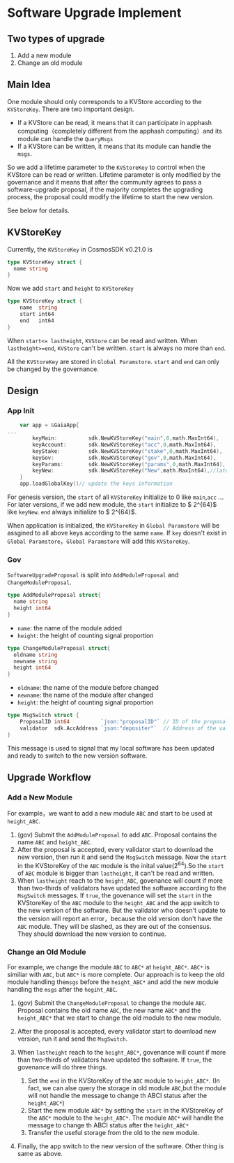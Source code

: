 # Software Upgrade Implement

## Two types of upgrade
1. Add a new module
2. Change an old module 

## Main Idea
One module should only corresponds to a KVStore according to the `KVStoreKey`. There are two important design.
 
* If a KVStore can be read, it means that it can participate in apphash computing（completely different from the apphash computing）and its module can handle the `QueryMsgs` 
* If a KVStore can be written, it means that its module can handle the `msgs`. 

So we add a lifetime parameter to the  `KVStoreKey`  to control when the KVStore can be read or written. Lifetime parameter is only modified by the governance and it means that after the community agrees to pass a software-upgrade proposal, if the majority completes the upgrading process, the proposal could modify the lifetime to start the new version.

See below for details.
 
## KVStoreKey
Currently, the `KVStoreKey` in CosmosSDK v0.21.0 is

```go
type KVStoreKey struct {
  name string
}
```

Now we add `start` and `height` to `KVStoreKey`

```go
type KVStoreKey struct {
    name  string 
    start int64
    end   int64
}
```
When `start<= lastheight`,  `KVStore` can be read and written. When `lastheight>=end`, `KVStore` can't be written. `start` is always no more than `end`. 

All the `KVStoreKey` are stored in `Global Paramstore`.
`start` and `end` can only be changed by the governance.

## Design
### App Init
```go
	var app = &GaiaApp{
...
		keyMain:          sdk.NewKVStoreKey("main",0,math.MaxInt64),
		keyAccount:       sdk.NewKVStoreKey("acc",0,math.MaxInt64),
		keyStake:         sdk.NewKVStoreKey("stake",0,math.MaxInt64),
		keyGov:           sdk.NewKVStoreKey("gov",0,math.MaxInt64),
		keyParams:        sdk.NewKVStoreKey("params",0,math.MaxInt64),
		keyNew:           sdk.NewKVStoreKey("New",math.MaxInt64),//later verison
	}
	app.loadGlobalKey()// update the keys information
```

For genesis version, the `start` of all `KVStoreKey`  initialize to 0 like `main`,`acc` ... For later versions, if we add new module, the `start` initialize to $ 2^{64}$ like `keyNew`. `end` always initialize to $ 2^{64}$.

When application is initialized, the `KVStoreKey` in `Global Paramstore` will be assgined to all above keys according to the same `name`. If `key` doesn't exist in `Global Paramstore`，`Global Paramstore` will add this `KVStoreKey`.

### Gov

`SoftwareUpgradeProposal` is split into  `AddModuleProposal` and `ChangeModuleProposal`.

```go
type AddModuleProposal struct{
  name string 
  height int64
}

```
* `name`: the name of the module added
* `height`: the height of counting signal proportion

```go
type ChangeModuleProposal struct{
  oldname string
  newname string
  height int64
}
```
* `oldname`: the name of the module before changed
* `newname`: the name of the module after changed
* `height`: the height of counting signal proportion


```go
type MsgSwitch struct {
	ProposalID int64          `json:"proposalID"` // ID of the proposal
	validator  sdk.AccAddress `json:"depositer"`  // Address of the validator
}
```
This message is used to signal that my local software has been updated and ready to switch to the new version software.

## Upgrade Workflow

### Add a New Module
For example，we want to add a new module `ABC` and start to be used at  `height_ABC`.

1. (gov) Submit the `AddModuleProposal` to add `ABC`. Proposal contains the name `ABC` and `height_ABC`.
2. After the proposal is accepted, every validator start to download the new version, then run it and send the `MsgSwitch` message. Now the `start` in the KVStoreKey of the `ABC` module is the inital value($2^{64}$).So the `start` of `ABC` module is bigger than `lastheight`, it can't be read and written. 
3. When `lastheight` reach to the `height_ABC`, govenance will count if more than two-thirds of validators have updated the software according to the `MsgSwitch` messages. If `true`, the govenance will set the `start` in the KVStoreKey of the `ABC` module to the `height_ABC`  and the app switch to the new version of the software. But the validator who doesn't update to the version will report an error，because the old version don't have the `ABC` module. They will be slashed, as they are out of the consensus. They should download the new version to continue.

### Change an Old Module

 For example, we change the module `ABC` to `ABC*` at `height_ABC*`. `ABC*` is similiar with `ABC`, but `ABC*` is more complete. Our approach is to keep the old module handling the`msgs` before the `height_ABC*` and add the new module handling the `msgs` after the `hegiht_ABC`.

1. (gov) Submit the `ChangeModuleProposal` to change the module `ABC`. Proposal contains the old name `ABC`, the new name `ABC*` and the `height_ABC*` that we start to change the old module to the new module. 


2. After the proposal is accepted, every validator start to download new version, run it and send the `MsgSwitch`. 

 
3. When `lastheight` reach to the `height_ABC*`, govenance will count if more than two-thirds of validators have updated the software. If `true`, the govenance will do three things.   
   1. Set the `end` in the KVStoreKey of the `ABC` module to `height_ABC*`. (In fact, we can alse query the storage in old module `ABC`,but the module will not handle the message to change th ABCI status after the `height_ABC*`) 
   2. Start the new module `ABC*` by setting the `start` in the KVStoreKey of the `ABC*` module to the `height_ABC*`. The module `ABC*` will handle the message to change th ABCI status after the `height_ABC*`
   3. Transfer the useful storage from the old  to the new module.

4. Finally, the app switch to the new version of the software. 
Other thing is same as above.



 
